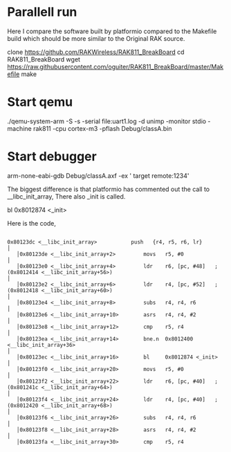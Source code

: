 # Parallell run

Here I compare the software built by platformio compared to the Makefile build which should be more similar to the Original RAK source.


clone https://github.com/RAKWireless/RAK811_BreakBoard
cd RAK811_BreakBoard
wget https://raw.githubusercontent.com/oguiter/RAK811_BreakBoard/master/Makefile
make


# Start qemu
./qemu-system-arm  -S -s   -serial file:uart1.log  -d unimp  -monitor stdio -machine rak811  -cpu cortex-m3  -pflash Debug/classA.bin


# Start debugger
arm-none-eabi-gdb  Debug/classA.axf -ex ' target remote:1234'




The biggest difference is that platformio has commented out the call to __libc_init_array, There also _init is called.


bl     0x8012874 <_init>  


Here is the code,



```

0x80123dc <__libc_init_array>           push   {r4, r5, r6, lr}                                                                                       │
   │0x80123de <__libc_init_array+2>         movs   r5, #0                                                                                                 │
   │0x80123e0 <__libc_init_array+4>         ldr    r6, [pc, #48]   ; (0x8012414 <__libc_init_array+56>)                                                   │
   │0x80123e2 <__libc_init_array+6>         ldr    r4, [pc, #52]   ; (0x8012418 <__libc_init_array+60>)                                                   │
   │0x80123e4 <__libc_init_array+8>         subs   r4, r4, r6                                                                                             │
   │0x80123e6 <__libc_init_array+10>        asrs   r4, r4, #2                                                                                             │
   │0x80123e8 <__libc_init_array+12>        cmp    r5, r4                                                                                                 │
   │0x80123ea <__libc_init_array+14>        bne.n  0x8012400 <__libc_init_array+36>                                                                       │
   │0x80123ec <__libc_init_array+16>        bl     0x8012874 <_init>                                                                                      │
   │0x80123f0 <__libc_init_array+20>        movs   r5, #0                                                                                                 │
   │0x80123f2 <__libc_init_array+22>        ldr    r6, [pc, #40]   ; (0x801241c <__libc_init_array+64>)                                                   │
   │0x80123f4 <__libc_init_array+24>        ldr    r4, [pc, #40]   ; (0x8012420 <__libc_init_array+68>)                                                   │
   │0x80123f6 <__libc_init_array+26>        subs   r4, r4, r6                                                                                             │
   │0x80123f8 <__libc_init_array+28>        asrs   r4, r4, #2                                                                                             │
   │0x80123fa <__libc_init_array+30>        cmp    r5, r4

```